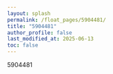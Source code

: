 ```yaml
---
layout: splash
permalink: /float_pages/5904481/
title: "5904481"
author_profile: false
last_modified_at: 2025-06-13
toc: false
---
```

 
5904481
